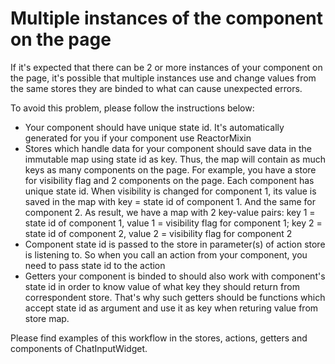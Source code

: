 # Multiple instances of the component on the page

If it's expected that there can be 2 or more instances of your component on the page,
it's possible that multiple instances use and change values from the same stores
they are binded to what can cause unexpected errors.

To avoid this problem, please follow the instructions below:
- Your component should have unique state id. It's automatically generated for you
if your component use ReactorMixin
- Stores which handle data for your component should save data in the immutable map
using state id as key. Thus, the map will contain as much keys as many components
on the page.
For example, you have a store for visibility flag and 2 components on the page. Each
component has unique state id. When visibility is changed for component 1, its value
is saved in the map with key = state id of component 1. And the same for component 2.
As result, we have a map with 2 key-value pairs: key 1 = state id of component 1,
value 1 = visibility flag for component 1; key 2 = state id of component 2, value 2 =
visibility flag for component 2
- Component state id is passed to the store in parameter(s) of action store is listening to.
So when you call an action from your component, you need to pass state id to the action
- Getters your component is binded to should also work with component's state id in order
to know value of what key they should return from correspondent store. That's why such
getters should be functions which accept state id as argument and use it as key
when returing value from store map.

Please find examples of this workflow in the stores, actions, getters and components of
ChatInputWidget.
